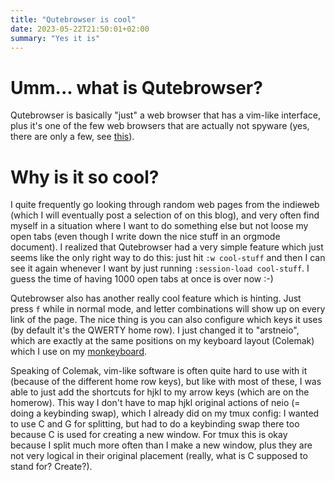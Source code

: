 ```yaml
---
title: "Qutebrowser is cool"
date: 2023-05-22T21:50:01+02:00
summary: "Yes it is"
---
```


# Umm... what is Qutebrowser?

Qutebrowser is basically "just" a web browser that has a vim-like interface, plus it's one of the few web browsers that are actually not spyware (yes, there are only a few, see [this](https://spyware.neocities.org/articles/)).

# Why is it so cool?

I quite frequently go looking through random web pages from the indieweb (which I will eventually post a selection of on this blog), and very often find myself in a situation where I want to do something else but not loose my open tabs (even though I write down the nice stuff in an orgmode document). I realized that Qutebrowser had a very simple feature which just seems like the only right way to do this: just hit `:w cool-stuff` and then I can see it again whenever I want by just running `:session-load cool-stuff`. I guess the time of having 1000 open tabs at once is over now :-)

Qutebrowser also has another really cool feature which is hinting. Just press `f` while in normal mode, and letter combinations will show up on every link of the page. The nice thing is you can also configure which keys it uses (by default it's the QWERTY home row). I just changed it to "arstneio", which are exactly at the same positions on my keyboard layout (Colemak) which I use on my [monkeyboard](/posts/split_keyboard).

Speaking of Colemak, vim-like software is often quite hard to use with it (because of the different home row keys), but like with most of these, I was able to just add the shortcuts for hjkl to my arrow keys (which are on the homerow). This way I don't have to map hjkl original actions of neio (= doing a keybinding swap), which I already did on my tmux config: I wanted to use C and G for splitting, but had to do a keybinding swap there too because C is used for creating a new window. For tmux this is okay because I split much more often than I make a new window, plus they are not very logical in their original placement (really, what is C supposed to stand for? Create?).



